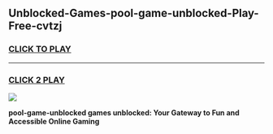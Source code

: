 
## Unblocked-Games-pool-game-unblocked-Play-Free-cvtzj
<h3>
<a href="https://premium76.site?title=pool-game-unblocked&ref=18A1">CLICK TO PLAY</a></h3>
<hr>

<h3>
<a href="https://premium76.site?title=pool-game-unblocked&ref=18A1">CLICK 2 PLAY</a>
  
</h3>

<a href="https://premium76.site?title=pool-game-unblocked&ref=18A1"><img src="https://clearcache.store/games.png"></a>


**pool-game-unblocked games unblocked: Your Gateway to Fun and Accessible Online Gaming**
